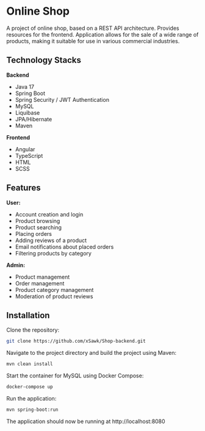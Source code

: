 
# Online Shop

A project of online shop, based on a REST API architecture. Provides resources for the frontend. Application allows for the sale of a wide range of products, making it suitable for use in various commercial industries.


## Technology Stacks

**Backend**

- Java 17
- Spring Boot
- Spring Security / JWT Authentication
- MySQL
- Liquibase
- JPA/Hibernate
- Maven

**Frontend**

- Angular
- TypeScript
- HTML
- SCSS


## Features

**User:**

- Account creation and login
- Product browsing
- Product searching
- Placing orders
- Adding reviews of a product
- Email notifications about placed orders
- Filtering products by category


**Admin:**

- Product management
- Order management
- Product category management
- Moderation of product reviews


## Installation

Clone the repository:
```sh
git clone https://github.com/xSawk/Shop-backend.git
```
Navigate to the project directory and build the project using Maven:
```sh
mvn clean install
```  
Start the container for MySQL using Docker Compose:
```sh
docker-compose up
```  
Run the application:
```sh
mvn spring-boot:run
```  
The application should now be running at http://localhost:8080





